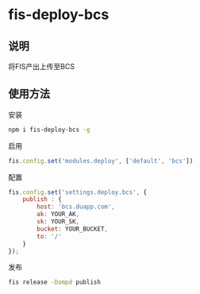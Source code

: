 # fis-deploy-bcs

## 说明

将FIS产出上传至BCS

## 使用方法

安装

```bash
npm i fis-deploy-bcs -g
```

启用

```javascript
fis.config.set('modules.deploy', ['default', 'bcs'])
```

配置

```javascript
fis.config.set('settings.deploy.bcs', {
    publish : {
        host: 'bcs.duapp.com',
        ak: YOUR_AK,
        sk: YOUR_SK,
        bucket: YOUR_BUCKET,
        to: '/'
    }   
});
```

发布

```bash
fis release -Dompd publish
```
